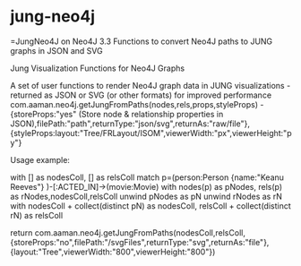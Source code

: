 # jung-neo4j
=JungNeo4J on Neo4J 3.3
Functions to convert Neo4J paths to JUNG graphs in JSON and SVG

Jung Visualization Functions for Neo4J Graphs


A set of user functions to render Neo4J graph data in JUNG visualizations - returned as JSON or SVG (or other formats) for improved performance 
com.aaman.neo4j.getJungFromPaths(nodes,rels,props,styleProps) - {storeProps:"yes" (Store node & relationship properties in JSON),filePath:"path",returnType:"json/svg",returnAs:"raw/file"},{styleProps:layout:"Tree/FRLayout/ISOM",viewerWidth:"px",viewerHeight:"py"}

Usage example:

with [] as nodesColl, [] as relsColl
match p=(person:Person {name:"Keanu Reeves"} )-[:ACTED_IN]->(movie:Movie)
with nodes(p) as pNodes, rels(p) as rNodes,nodesColl,relsColl
unwind pNodes as pN
unwind rNodes as rN
with nodesColl + collect(distinct pN) as nodesColl, relsColl + collect(distinct rN) as relsColl

return com.aaman.neo4j.getJungFromPaths(nodesColl,relsColl,{storeProps:"no",filePath:"/svgFiles",returnType:"svg",returnAs:"file"},{layout:"Tree",viewerWidth:"800",viewerHeight:"800"})